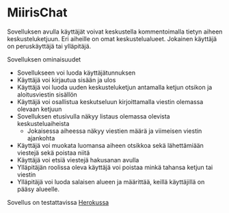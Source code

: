 # MiirisChat
Sovelluksen avulla käyttäjät voivat keskustella kommentoimalla tietyn aiheen keskusteluketjuun. Eri aiheille on omat keskustelualueet. Jokainen käyttäjä on peruskäyttäjä tai ylläpitäjä.

Sovelluksen ominaisuudet
- Sovellukseen voi luoda käyttäjätunnuksen
- Käyttäjä voi kirjautua sisään ja ulos
- Käyttäjä voi luoda uuden keskusteluketjun antamalla ketjun otsikon ja aloitusviestin sisällön
- Käyttäjä voi osallistua keskutseluun kirjoittamalla viestin olemassa olevaan ketjuun
- Sovelluksen etusivulla näkyy listaus olemassa olevista keskusteluaiheista
  - Jokaisessa aiheessa näkyy viestien määrä ja viimeisen viestin ajankohta
- Käyttäjä voi muokata luomansa aiheen otsikkoa sekä lähettämiään viestejä sekä poistaa niitä
- Käyttäjä voi etsiä viestejä hakusanan avulla
- Ylläpitäjän roolissa oleva käyttäjä voi poistaa minkä tahansa ketjun tai viestin
- Ylläpitäjä voi luoda salaisen alueen ja määrittää, keillä käyttäjillä on pääsy alueelle.

Sovellus on testattavissa [Herokussa](https://miirischat.herokuapp.com/)

